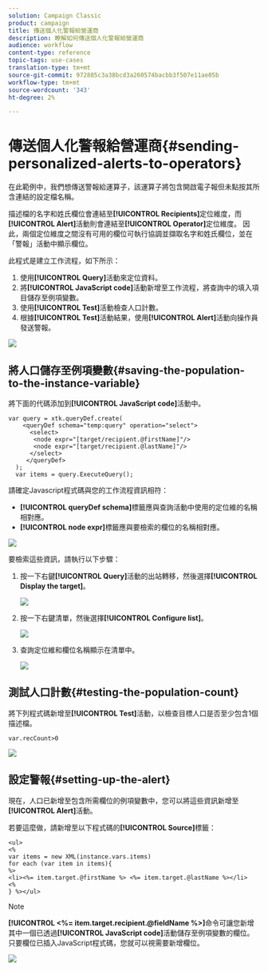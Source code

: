 ```yaml
---
solution: Campaign Classic
product: campaign
title: 傳送個人化警報給營運商
description: 瞭解如何傳送個人化警報給營運商
audience: workflow
content-type: reference
topic-tags: use-cases
translation-type: tm+mt
source-git-commit: 972885c3a38bcd3a260574bacbb3f507e11ae05b
workflow-type: tm+mt
source-wordcount: '343'
ht-degree: 2%

---
```



# 傳送個人化警報給營運商{#sending-personalized-alerts-to-operators}

在此範例中，我們想傳送警報給運算子，該運算子將包含開啟電子報但未點按其所含連結的設定檔名稱。

描述檔的名字和姓氏欄位會連結至&#x200B;**[!UICONTROL Recipients]**&#x200B;定位維度，而&#x200B;**[!UICONTROL Alert]**&#x200B;活動則會連結至&#x200B;**[!UICONTROL Operator]**&#x200B;定位維度。 因此，兩個定位維度之間沒有可用的欄位可執行協調並擷取名字和姓氏欄位，並在「警報」活動中顯示欄位。

此程式是建立工作流程，如下所示：

1. 使用&#x200B;**[!UICONTROL Query]**&#x200B;活動來定位資料。
1. 將&#x200B;**[!UICONTROL JavaScript code]**&#x200B;活動新增至工作流程，將查詢中的填入項目儲存至例項變數。
1. 使用&#x200B;**[!UICONTROL Test]**&#x200B;活動檢查人口計數。
1. 根據&#x200B;**[!UICONTROL Test]**&#x200B;活動結果，使用&#x200B;**[!UICONTROL Alert]**&#x200B;活動向操作員發送警報。

![](assets/uc_operator_1.png)

## 將人口儲存至例項變數{#saving-the-population-to-the-instance-variable}

將下面的代碼添加到&#x200B;**[!UICONTROL JavaScript code]**&#x200B;活動中。

```
var query = xtk.queryDef.create(  
    <queryDef schema="temp:query" operation="select">  
      <select>  
       <node expr="[target/recipient.@firstName]"/>  
       <node expr="[target/recipient.@lastName]"/>  
      </select>  
     </queryDef>  
  );  
  var items = query.ExecuteQuery();
```

請確定Javascript程式碼與您的工作流程資訊相符：

* **[!UICONTROL queryDef schema]**&#x200B;標籤應與查詢活動中使用的定位維的名稱相對應。
* **[!UICONTROL node expr]**&#x200B;標籤應與要檢索的欄位的名稱相對應。

![](assets/uc_operator_3.png)

要檢索這些資訊，請執行以下步驟：

1. 按一下右鍵&#x200B;**[!UICONTROL Query]**&#x200B;活動的出站轉移，然後選擇&#x200B;**[!UICONTROL Display the target]**。

   ![](assets/uc_operator_4.png)

1. 按一下右鍵清單，然後選擇&#x200B;**[!UICONTROL Configure list]**。

   ![](assets/uc_operator_5.png)

1. 查詢定位維和欄位名稱顯示在清單中。

   ![](assets/uc_operator_6.png)

## 測試人口計數{#testing-the-population-count}

將下列程式碼新增至&#x200B;**[!UICONTROL Test]**&#x200B;活動，以檢查目標人口是否至少包含1個描述檔。

```
var.recCount>0
```

![](assets/uc_operator_7.png)

## 設定警報{#setting-up-the-alert}

現在，人口已新增至包含所需欄位的例項變數中，您可以將這些資訊新增至&#x200B;**[!UICONTROL Alert]**&#x200B;活動。

若要這麼做，請新增至以下程式碼的&#x200B;**[!UICONTROL Source]**&#x200B;標籤：

```
<ul>
<%
var items = new XML(instance.vars.items)
for each (var item in items){
%>
<li><%= item.target.@firstName %> <%= item.target.@lastName %></li>
<%
} %></ul>
```

>[!NOTE]
>
>**[!UICONTROL <%= item.target.recipient.@fieldName %>]**&#x200B;命令可讓您新增其中一個已透過&#x200B;**[!UICONTROL JavaScript code]**&#x200B;活動儲存至例項變數的欄位。\
>只要欄位已插入JavaScript程式碼，您就可以視需要新增欄位。

![](assets/uc_operator_8.png)

